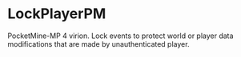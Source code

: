 # LockPlayerPM
PocketMine-MP 4 virion. Lock events to protect world or player data modifications that are made by unauthenticated player.
